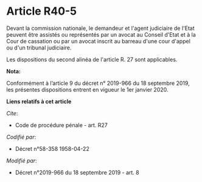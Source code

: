 # Article R40-5

Devant la commission nationale, le demandeur et l'agent judiciaire de l'Etat peuvent être assistés ou représentés par un
avocat au Conseil d'Etat et à la Cour de cassation ou par un avocat inscrit au barreau d'une cour d'appel ou d'un   tribunal
judiciaire. 

Les dispositions du second alinéa de l'article R. 27 sont applicables.

**Nota:**

Conformément à l’article 9 du décret n° 2019-966 du 18 septembre 2019, les présentes dispositions entrent en vigueur le 1er
janvier 2020.

**Liens relatifs à cet article**

_Cite_:

  - Code de procédure pénale - art. R27

_Codifié par_:

  - Décret n°58-358 1958-04-22

_Modifié par_:

  - Décret n°2019-966 du 18 septembre 2019 - art. 8

